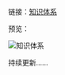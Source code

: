 链接：[知识体系](https://naotu.baidu.com/file/fd01e6e258955429c8c0432890496f5f)

预览：

![知识体系](http://www.lyjiot.cn:8080/download/uploadFile/%E7%9F%A5%E8%AF%86%E4%BD%93%E7%B3%BB.png)

持续更新……